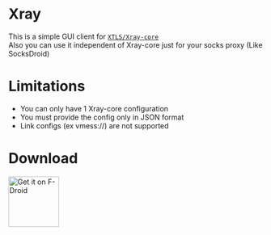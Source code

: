 # Xray
This is a simple GUI client for [`XTLS/Xray-core`](https://github.com/XTLS/Xray-core)  
Also you can use it independent of Xray-core just for your socks proxy (Like SocksDroid)

# Limitations
- You can only have 1 Xray-core configuration
- You must provide the config only in JSON format
- Link configs (ex vmess://) are not supported

# Download
<a href="https://f-droid.org/packages/io.github.saeeddev94.xray">
    <img src="https://fdroid.gitlab.io/artwork/badge/get-it-on.png"
         alt="Get it on F-Droid"
         height="100" />
</a>
